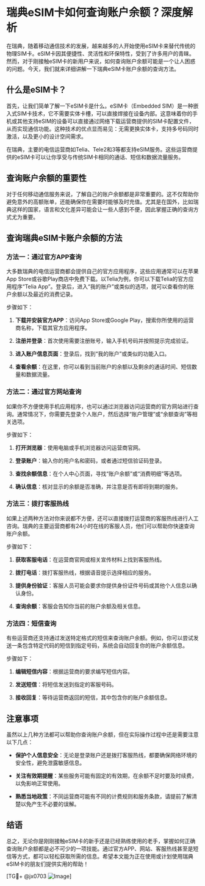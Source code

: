 # 瑞典eSIM卡如何查询账户余额？深度解析

在瑞典，随着移动通信技术的发展，越来越多的人开始使用eSIM卡来替代传统的物理SIM卡。eSIM卡因其便捷性、灵活性和环保特性，受到了许多用户的青睐。然而，对于刚接触eSIM卡的新用户来说，如何查询账户余额可能是一个让人困惑的问题。今天，我们就来详细讲解一下瑞典eSIM卡账户余额的查询方法。

## 什么是eSIM卡？

首先，让我们简单了解一下eSIM卡是什么。eSIM卡（Embedded SIM）是一种嵌入式SIM卡技术，它不需要实体卡槽，可以直接焊接在设备内部。这意味着你的手机或其他支持eSIM的设备可以直接通过网络下载运营商提供的SIM卡配置文件，从而实现通信功能。这种技术的优点显而易见：无需更换实体卡，支持多号码同时激活，以及更小的设计空间需求。

在瑞典，主要的电信运营商如Telia、Tele2和3等都支持eSIM服务。这些运营商提供的eSIM卡可以让你享受与传统SIM卡相同的通话、短信和数据流量服务。

## 查询账户余额的重要性

对于任何移动通信服务来说，了解自己的账户余额都是非常重要的。这不仅帮助你避免意外的高额账单，还能确保你在需要时能够及时充值。尤其是在国外，比如瑞典这样的国家，语言和文化差异可能会让一些人感到不便，因此掌握正确的查询方式尤为重要。

## 查询瑞典eSIM卡账户余额的方法

### 方法一：通过官方APP查询

大多数瑞典的电信运营商都会提供自己的官方应用程序，这些应用通常可以在苹果App Store或谷歌Play商店中免费下载。以Telia为例，你可以下载Telia的官方应用程序“Telia App”。登录后，进入“我的账户”或类似的选项，就可以查看你的账户余额以及最近的消费记录。

步骤如下：

1. **下载并安装官方APP**：访问App Store或Google Play，搜索你所使用的运营商名称，下载其官方应用程序。
   
2. **注册并登录**：首次使用需要注册账号，输入手机号码并按照提示完成验证。

3. **进入账户信息页面**：登录后，找到“我的账户”或类似的功能入口。

4. **查看余额**：在这里，你可以看到当前账户的余额以及剩余的通话时间、短信数量和数据流量。

### 方法二：通过官方网站查询

如果你不方便使用手机应用程序，也可以通过浏览器访问运营商的官方网站进行查询。通常情况下，你需要先登录个人账户，然后选择“账户管理”或“余额查询”等相关选项。

步骤如下：

1. **打开浏览器**：使用电脑或手机浏览器访问运营商官网。

2. **登录账户**：输入你的用户名和密码，或者通过短信验证码登录。

3. **查找余额信息**：在个人中心页面，寻找“账户余额”或“消费明细”等选项。

4. **确认信息**：核对显示的余额是否准确，并注意是否有即将到期的服务。

### 方法三：拨打客服热线

如果上述两种方法对你来说都不方便，还可以直接拨打运营商的客服热线进行人工咨询。瑞典的主要运营商都有24小时在线的客服人员，他们可以帮助你快速查询账户余额。

步骤如下：

1. **获取客服电话**：在运营商官网或相关宣传材料上找到客服热线。

2. **拨打电话**：拨打客服热线，根据语音提示选择相应的服务。

3. **提供身份验证**：客服人员可能会要求你提供身份证件号码或其他个人信息以确认身份。

4. **查询余额**：客服会告知你当前的账户余额及相关信息。

### 方法四：短信查询

有些运营商还支持通过发送特定格式的短信来查询账户余额。例如，你可以尝试发送一条包含特定代码的短信到指定号码，系统会自动回复你的账户余额信息。

步骤如下：

1. **编辑短信内容**：根据运营商的要求编写短信内容。

2. **发送短信**：将短信发送到指定的客服号码。

3. **接收回复**：等待运营商返回的短信，其中包含你的账户余额信息。

## 注意事项

虽然以上几种方法都可以帮助你查询账户余额，但在实际操作过程中还是需要注意以下几点：

- **保护个人信息安全**：无论是登录账户还是拨打客服热线，都要确保网络环境的安全性，避免泄露敏感信息。

- **关注有效期提醒**：某些服务可能有固定的有效期，在余额不足时要及时续费，以免影响正常使用。

- **熟悉当地政策**：不同运营商可能有不同的计费规则和服务条款，请提前了解清楚以免产生不必要的误解。

## 结语

总之，无论你是刚刚接触eSIM卡的新手还是已经熟练使用的老手，掌握如何正确查询账户余额都是必不可少的一项技能。通过官方APP、网站、客服热线甚至是短信等方式，都可以轻松获取所需的信息。希望本文能为正在使用或计划使用瑞典eSIM卡的朋友们提供实用的帮助！

[TG💪+ @jx0703 ![Image](https://github.com/user-attachments/assets/dbca1d08-cadb-493c-b0ec-ad6f7a83f270)]
